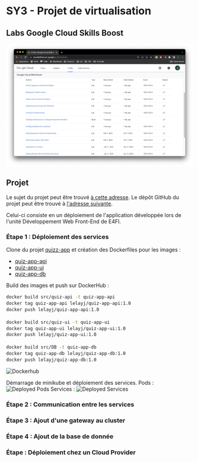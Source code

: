 # SY3 - Projet de virtualisation

## Labs Google Cloud Skills Boost
![Activité Google Cloud Skills Boost](imgs/LELAY-CSB_Google_activity.jpg)

## Projet
Le sujet du projet peut être trouvé [à cette adresse](https://drive.google.com/file/d/1vvI1WEoqA8w1NsDQYf3ZAbzJ6bKpLywh/view?usp=sharing). Le dépôt GitHub du projet peut être trouvé à [l'adresse suivante](https://github.com/LelayJ-ESIEE/5I/tree/SY/SY3).

Celui-ci consiste en un déploiement de l'application développée lors de l'unité Développement Web Front-End de E4FI.

### Étape 1 : Déploiement des services

Clone du projet [quizz-app](https://github.com/LelayJ-ESIEE/quiz-app) et création des Dockerfiles pour les images :
* [quiz-app-api](https://github.com/LelayJ-ESIEE/5I/blob/SY/SY3/SYstemes_d_information/SY3-Virtualisation/src/quiz-api/Dockerfile)
* [quiz-app-ui](https://github.com/LelayJ-ESIEE/5I/blob/SY/SY3/SYstemes_d_information/SY3-Virtualisation/src/quiz-ui/Dockerfile)
* [quiz-app-db](https://github.com/LelayJ-ESIEE/5I/blob/SY/SY3/SYstemes_d_information/SY3-Virtualisation/src/DB/Dockerfile)

Build des images et push sur DockerHub :
```bash
docker build src/quiz-api -t quiz-app-api
docker tag quiz-app-api lelayj/quiz-app-api:1.0
docker push lelayj/quiz-app-api:1.0

docker build src/quiz-ui -t quiz-app-ui
docker tag quiz-app-ui lelayj/quiz-app-ui:1.0
docker push lelayj/quiz-app-ui:1.0

docker build src/DB -t quiz-app-db
docker tag quiz-app-db lelayj/quiz-app-db:1.0
docker push lelayj/quiz-app-db:1.0
```

![Dockerhub](Dockerhub.png)

Démarrage de minikube et déploiement des services.
Pods : ![Deployed Pods](pods.png)
Services : ![Deployed Services](services.png)

### Étape 2 : Communication entre les services

### Étape 3 : Ajout d'une gateway au cluster

### Étape 4 : Ajout de la base de donnée

### Étape : Déploiement chez un Cloud Provider